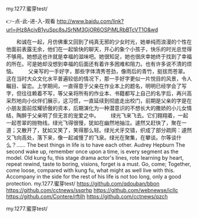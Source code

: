 
my.1277.蜜芽test/




👉-点-此-进-入-观看  http://www.baidu.com/link?url=jHz8AcivB1yuSpc8sJSrNM3GjOR6OSPiMLRbBTcVT1O&wd




　　和诚在一起，月仿佛重又回到了纯真无邪的少女时光，她单纯而浪漫的个性在他面前表露无余，他们在一起愉快的聊天，开心的象个小孩子，快乐的时光总觉得不够用。她想这也许就是幸福的滋味吧。她很知足，她也很庆幸她终于找到了幸福的所在。可是她却没想到幸福的后面还有着许多困难和阻力。也有许多说不清的烦恼。
　　父亲写的一手好字，那些字体清秀苍劲，像雨后的青竹，挺拔而苍翠。这在当时大众文化水平普遍较低的情况下，那一手好字更似一片悦目的风景，令人瞩目、留恋。上学期间，一直得意于父亲在作业本上的题名，明明已经学会了写字，但往往赖着不写，等父亲将所有的作业本、书籍都写上自己的名字后，再兴高采烈地向小伙伴们展示，这习惯，一直延续到彻底走出校门，前期是父亲的字是在小朋友面前炫耀骄傲的资本，后期演化为一种潜意识的不想长大的撒娇的小儿女情结，陶醉于父亲明了但无言的宠爱之中。
　　绿光飞来飞去。它们翱翔着，一起一起苍翠的抛物线。绿光飞得很慢，犹如在幽然地抽泣。遽然又赶快了，聚在一道；又散开了，犹如又笑了，笑得那么轻。绿光犬牙交错，织成了部分疏网：遽然又飞向高处，落下来，像一起减慢了的飞泉。绿光在聚集，在攀谈。尔等谈什么？……
The best things in life is to have each other.
Audrey Hepburn
The second wake up, remember once upon a time, is every segment as the model.
Old kung fu, this stage drama actor's lines, rote learning by heart, repeat rewind, taste to boring, visions, forget is a must.
Go, come;
Together, come loose, compared with kung fu, what might as well live with this.
Accompany in the side for the rest of his life is not too long, only a good protection.
my.1277.蜜芽test/ https://github.com/qdouban/bbon
https://github.com/cctnews/ssqrhp
https://github.com/webnewse/icllc
https://github.com/Contere/rftilh
https://github.com/cctnews/qzch





my.1277.蜜芽test/
